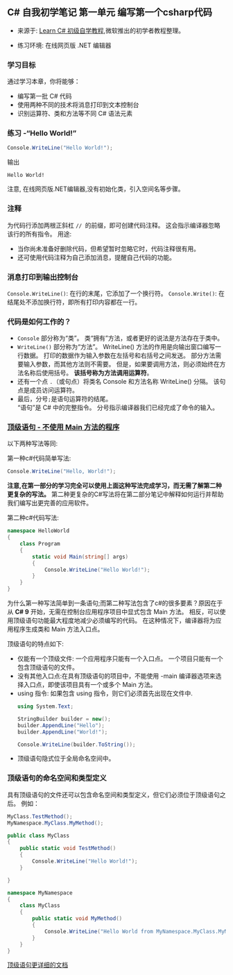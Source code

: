 ## C# 自我初学笔记 第一单元  编写第一个csharp代码

- 来源于: [Learn C# 初级自学教程](https://learn.microsoft.com/zh-cn/training/modules/csharp-write-first/),微软推出的初学者教程整理。

- 练习环境: 在线网页版 .NET 编辑器


### 学习目标
通过学习本章，你将能够：

- 编写第一批 C# 代码
- 使用两种不同的技术将消息打印到文本控制台
- 识别运算符、类和方法等不同 C# 语法元素

### 练习 -“Hello World!”

```c#
Console.WriteLine("Hello World!");
```
输出  
```
Hello World!
```  
注意, 在线网页版.NET编辑器,没有初始化类，引入空间名等步骤。

### 注释
为代码行添加两根正斜杠 `// `的前缀，即可创建代码注释。 这会指示编译器忽略该行的所有指令。 用途:  
- 当你尚未准备好删除代码，但希望暂时忽略它时，代码注释很有用。   
- 还可使用代码注释为自己添加消息，提醒自己代码的功能。  


### 消息打印到输出控制台

`Console.WriteLine()`: 在行的末尾，它添加了一个换行符。
`Console.Write()`: 在结尾处不添加换行符，即所有打印内容都在一行。

### 代码是如何工作的？

- `Console` 部分称为“类”。 类“拥有”方法，或者更好的说法是方法存在于类中。
- `WriteLine()` 部分称为“方法”。 WriteLine() 方法的作用是向输出窗口编写一行数据。 打印的数据作为输入参数在左括号和右括号之间发送。 部分方法需要输入参数，而其他方法则不需要。 但是，如果要调用方法，则必须始终在方法名称后使用括号。 **该括号称为方法调用运算符**。
- 还有一个点 `.`（或句点）将类名 Console 和方法名称 WriteLine() 分隔。 该句点是成员访问运算符。
- 最后，分号`;`是语句运算符的结尾。   
“语句”是 C# 中的完整指令。 分号指示编译器我们已经完成了命令的输入。


### [顶级语句 - 不使用 Main 方法的程序](https://learn.microsoft.com/zh-cn/dotnet/csharp/fundamentals/program-structure/top-level-statements)
以下两种写法等同:

第一种c#代码简单写法:
```c#
Console.WriteLine("Hello, World!");
```
**注意,在第一部分的学习完全可以使用上面这种写法完成学习，而无需了解第二种更复杂的写法。** 第二种更复杂的C#写法将在第二部分笔记中解释如何运行并帮助我们编写出更完善的应用软件。

第二种c#代码写法:
```c#
namespace HelloWorld
{
    class Program
    {
        static void Main(string[] args)
        {
            Console.WriteLine("Hello World!");
        }
    }
}

```
为什么第一种写法简单到一条语句;而第二种写法包含了c#的很多要素？原因在于从 **C# 9** 开始，无需在控制台应用程序项目中显式包含 Main 方法。 相反，可以使用顶级语句功能最大程度地减少必须编写的代码。 在这种情况下，编译器将为应用程序生成类和 Main 方法入口点。

顶级语句的特点如下:
- 仅能有一个顶级文件: 一个应用程序只能有一个入口点。 一个项目只能有一个包含顶级语句的文件。 
- 没有其他入口点:在具有顶级语句的项目中，不能使用 -main 编译器选项来选择入口点，即使该项目具有一个或多个 Main 方法。
- using 指令: 如果包含 using 指令，则它们必须首先出现在文件中.
    ```c#
    using System.Text;

    StringBuilder builder = new();
    builder.AppendLine("Hello");
    builder.AppendLine("World!");

    Console.WriteLine(builder.ToString());
    ```
- 顶级语句隐式位于全局命名空间中。


### 顶级语句的命名空间和类型定义

具有顶级语句的文件还可以包含命名空间和类型定义，但它们必须位于顶级语句之后。 例如：

```c#
MyClass.TestMethod();
MyNamespace.MyClass.MyMethod();

public class MyClass
{
    public static void TestMethod()
    {
        Console.WriteLine("Hello World!");
    }

}

namespace MyNamespace
{
    class MyClass
    {
        public static void MyMethod()
        {
            Console.WriteLine("Hello World from MyNamespace.MyClass.MyMethod!");
        }
    }
}

```

[顶级语句更详细的文档](https://learn.microsoft.com/zh-cn/dotnet/csharp/language-reference/proposals/csharp-9.0/top-level-statements)